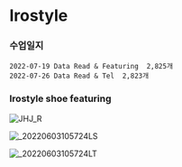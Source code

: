 # Irostyle

###  수업일지

    2022-07-19 Data Read & Featuring  2,825개
    2022-07-26 Data Read & Tel  2,823개
    


### Irostyle shoe featuring

![JHJ_R](https://user-images.githubusercontent.com/54794815/176990566-3f425fb5-a61b-4ec9-8074-f819bb8ef0f5.png)


![_20220603105724LS](https://user-images.githubusercontent.com/54794815/180836708-57b4a090-8be5-4271-ae4c-b8c2008aca6d.png)


![_20220603105724LT](https://user-images.githubusercontent.com/54794815/180836739-e74aa676-824b-404f-b2f5-97516a3b1b9e.png)

